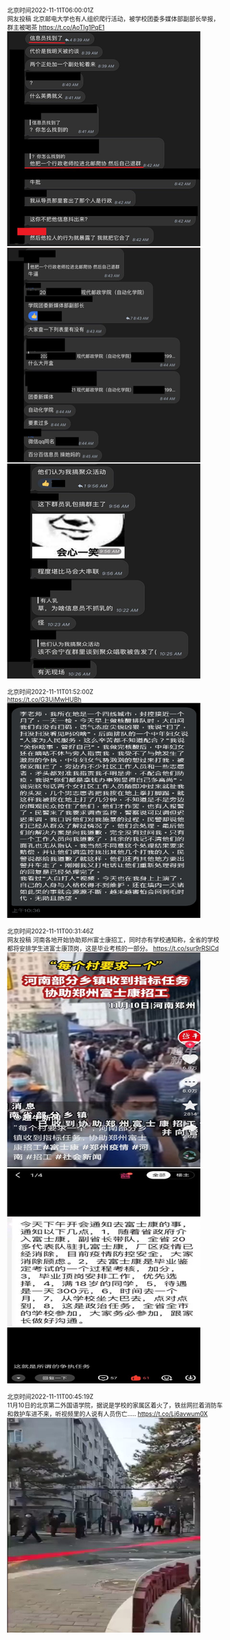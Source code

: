 北京时间2022-11-11T06:00:01Z<br>网友投稿
北京邮电大学也有人组织爬行活动，被学校团委多媒体部副部长举报，群主被喝茶 https://t.co/AoTIg1PqE1<br><img src='/temp/image/2022/o-Month-11/1590826639872729092_0.jpg' width='450' height='500'><img src='/temp/image/2022/o-Month-11/1590826639872729092_1.jpg' width='450' height='500'><img src='/temp/image/2022/o-Month-11/1590826639872729092_2.jpg' width='450' height='500'><br><br>北京时间2022-11-11T01:52:00Z<br>https://t.co/G3UiMwHUBh<br><img src='/temp/image/2022/o-Month-11/1590764222564241423_0.jpg' width='450' height='500'><br><br>北京时间2022-11-11T00:31:46Z<br>网友投稿
河南各地开始协助郑州富士康招工，同时亦有学校通知称，全省的学校都将安排学生进富士康顶岗，这是毕业考核的一部分。 https://t.co/sur9rRSlCd<br><img src='/temp/image/2022/o-Month-11/1590744033462456320_0.jpg' width='450' height='500'><img src='/temp/image/2022/o-Month-11/1590744033462456320_1.jpg' width='450' height='500'><br><br>北京时间2022-11-11T00:45:19Z<br>11月10日的北京第二外国语学院，据说是学校的家属区着火了，铁丝网拦着消防车和救护车进不来，听视频里的人说有人员伤亡….. https://t.co/Lj6avwum0X<br><img src='/temp/video/2022/o-Month-11/o-Day-11/whyyoutouzhele/1590747440483012611_0.jpg' width='450' height='500'><br><br>